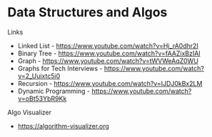 # Data Structures and Algos

Links

- Linked List - <https://www.youtube.com/watch?v=Hj_rA0dhr2I>
- Binary Tree - <https://www.youtube.com/watch?v=fAAZixBzIAI>
- Graph - <https://www.youtube.com/watch?v=tWVWeAqZ0WU>
- Graphs for Tech Interviews - <https://www.youtube.com/watch?v=2_Uuixtc5i0>
- Recursion - <https://www.youtube.com/watch?v=IJDJ0kBx2LM>
- Dynamic Programming - <https://www.youtube.com/watch?v=oBt53YbR9Kk>

Algo Visualizer




- <https://algorithm-visualizer.org>
